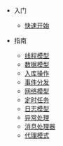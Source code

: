 <!-- _navbar.md -->

* 入门

  * [快速开始](zh-cn/)


* 指南
  * [线程模型](zh-cn/thread.md)
  * [数据模型](zh-cn/data.md)
  * [入库操作](zh-cn/redis.md)
  * [事件分发](zh-cn/disruptor.md)
  * [网络模型](zh-cn/net.md)
  * [定时任务](zh-cn/quartz.md)
  * [日志模型](zh-cn/log.md)
  * [异常处理](zh-cn/exception.md)
  * [消息处理器](zh-cn/process.md)
  * [代理模式](zh-cn/proxy.md)
 